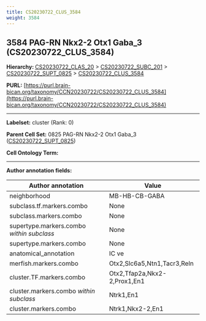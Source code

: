 ```yaml
---
title: CS20230722_CLUS_3584
weight: 3584
---
```

## 3584 PAG-RN Nkx2-2 Otx1 Gaba_3 (CS20230722_CLUS_3584)
<b>Hierarchy: </b>
[CS20230722_CLAS_20](../CS20230722_CLAS_20) >
[CS20230722_SUBC_201](../CS20230722_SUBC_201) >
[CS20230722_SUPT_0825](../CS20230722_SUPT_0825) >
[CS20230722_CLUS_3584](../CS20230722_CLUS_3584)

**PURL:** [https://purl.brain-bican.org/taxonomy/CCN20230722/CS20230722_CLUS_3584](https://purl.brain-bican.org/taxonomy/CCN20230722/CS20230722_CLUS_3584)

---


**Labelset:** cluster (Rank: 0)

**Parent Cell Set:** 0825 PAG-RN Nkx2-2 Otx1 Gaba_3 ([CS20230722_SUPT_0825](../CS20230722_SUPT_0825))



**Cell Ontology Term:** 

[MARKER GENES.]: #


---

[TRANSFERRED ANNOTATIONS.]: #


[AUTHOR ANNOTATION FIELDS.]: #


**Author annotation fields:**

| Author annotation | Value |
|-------------------|-------|
|neighborhood|MB-HB-CB-GABA|
|subclass.tf.markers.combo|None|
|subclass.markers.combo|None|
|supertype.markers.combo _within subclass_|None|
|supertype.markers.combo|None|
|anatomical_annotation|IC ve|
|merfish.markers.combo|Otx2,Slc6a5,Ntn1,Tacr3,Reln|
|cluster.TF.markers.combo|Otx2,Tfap2a,Nkx2-2,Prox1,En1|
|cluster.markers.combo _within subclass_|Ntrk1,En1|
|cluster.markers.combo|Ntrk1,Nkx2-2,En1|

